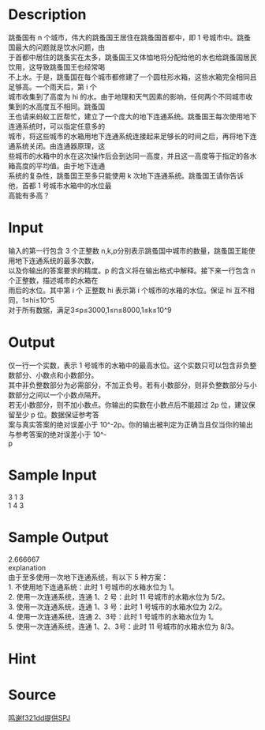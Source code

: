 
# Description

<div class="content"><div>跳蚤国有 n 个城市，伟大的跳蚤国王居住在跳蚤国首都中，即 1 号城市中。跳蚤国最大的问题就是饮水问题，由</div>
<div>于首都中居住的跳蚤实在太多，跳蚤国王又体恤地将分配给他的水也给跳蚤国居民饮用，这导致跳蚤国王也经常喝</div>
<div>不上水。于是，跳蚤国在每个城市都修建了一个圆柱形水箱，这些水箱完全相同且足够高。一个雨天后，第 i 个</div>
<div>城市收集到了高度为 hi 的水。由于地理和天气因素的影响，任何两个不同城市收集到的水高度互不相同。跳蚤国</div>
<div>王也请来蚂蚁工匠帮忙，建立了一个庞大的地下连通系统。跳蚤国王每次使用地下连通系统时，可以指定任意多的</div>
<div>城市，将这些城市的水箱用地下连通系统连接起来足够长的时间之后，再将地下连通系统关闭。由连通器原理，这</div>
<div>些城市的水箱中的水在这次操作后会到达同一高度，并且这一高度等于指定的各水箱高度的平均值。由于地下连通</div>
<div>系统的复杂性，跳蚤国王至多只能使用 k 次地下连通系统。跳蚤国王请你告诉他，首都 1 号城市水箱中的水位最</div>
<div>高能有多高？</div>
<div></div></div>

# Input

<div class="content"><div>输入的第一行包含 3 个正整数 n,k,p分别表示跳蚤国中城市的数量，跳蚤国王能使用地下连通系统的最多次数，</div>
<div>以及你输出的答案要求的精度。p 的含义将在输出格式中解释。接下来一行包含 n 个正整数，描述城市的水箱在</div>
<div>雨后的水位。其中第 i 个 正整数 hi 表示第 i 个城市的水箱的水位。保证 hi 互不相同，1≤hi≤10^5</div>
<div>对于所有数据，满足3≤p≤3000,1≤n≤8000,1≤k≤10^9</div>
<div></div></div>

# Output

<div class="content"><div>仅一行一个实数，表示 1 号城市的水箱中的最高水位。这个实数只可以包含非负整数部分、小数点和小数部分。</div>
<div>其中非负整数部分为必需部分，不加正负号。若有小数部分，则非负整数部分与小数部分之间以一个小数点隔开。</div>
<div>若无小数部分，则不加小数点。你输出的实数在小数点后不能超过 2p 位，建议保留至少 p 位。数据保证参考答</div>
<div>案与真实答案的绝对误差小于 10^-2p。你的输出被判定为正确当且仅当你的输出与参考答案的绝对误差小于 10^-</div>
<div>p</div>
<div></div></div>

# Sample Input

<div class="content"><span class="sampledata">3 1 3<br/>
1 4 3</span></div>

# Sample Output

<div class="content"><span class="sampledata">2.666667<br/>
explanation<br/>
由于至多使用一次地下连通系统，有以下 5 种方案： <br/>
1. 不使用地下连通系统：此时 1 号城市的水箱水位为 1。 <br/>
2. 使用一次连通系统，连通 1、2 号：此时 11 号城市的水箱水位为 5/2。 <br/>
3. 使用一次连通系统，连通 1、3 号：此时 1 号城市的水箱水位为 2/2。 <br/>
4. 使用一次连通系统，连通 2、3号：此时 1 号城市的水箱水位为 1。 <br/>
5. 使用一次连通系统，连通 1、2、3号：此时 11 号城市的水箱水位为 8/3。</span></div>

# Hint

<div class="content"><p></p></div>

# Source

<div class="content"><p><a href="problemset.php?search=鸣谢f321dd提供SPJ">鸣谢f321dd提供SPJ</a></p></div>

